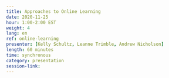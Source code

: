 ```yaml
---
title: Approaches to Online Learning
date: 2020-11-25
hour: 1:00-2:00 EST
weight: 4
lang: en
ref: online-learning
presenter: [Kelly Schultz, Leanne Trimble, Andrew Nicholson]
length: 60 minutes
time: synchronous
category: presentation
session-link:
---
```

